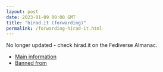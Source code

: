 ```yaml
---
layout: post
date: 2023-01-09 00:00 GMT
title: "hirad.it (forwarding)"
permalink: /forwarding-hirad-it.html
---
```


No longer updated - check hirad.it on the Fediverse Almanac.

* [Main information](https://www.fediversealmanac.com/api/v1/instances/hirad.it)
* [Banned from](https://www.fediversealmanac.com/api/v1/instances/hirad.it/banned_from)

